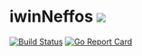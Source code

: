 # iwinNeffos <img width:50px src="https://dev.iwin.ir/assets/img/logo_w.svg" />

[![Build Status](https://travis-ci.org/majidbigdeli/iwinNeffos.svg?branch=master)](https://travis-ci.org/majidbigdeli/iwinNeffos)
[![Go Report Card](https://goreportcard.com/badge/github.com/majidbigdeli/iwinNeffos)](https://goreportcard.com/report/github.com/majidbigdeli/iwinNeffos)

